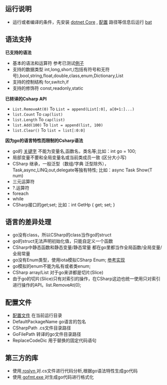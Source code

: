 ## 运行说明

* 运行或者编译的条件，先安装 [dotnet Core](https://dotnet.microsoft.com/download) , [配置](https://github.com/zhuxianzhiniko/cs2go/blob/master/cs2go/Config.json) 路径等信息后运行 [bat](https://github.com/zhuxianzhiniko/cs2go/blob/master/cs2go/run.bat)

## 语法支持

**已支持的语法**
* 基本的语法和运算符 参考已测试[例子](https://github.com/zhuxianzhiniko/cs2go/blob/master/cs2go/TestCase/TestClass.cs) 
* 支持的数据类型 int,long,short,(包括有符号和无符号),bool,string,float,double,class,enum,Dictionary,List
* 支持的控制结构 for,switch,if
* 支持的修饰符 const,readonly,static

**已转译的Csharp API**

* `List.RemoveAt(0)` To `List = append(List[:0], a[0+1:]...)`
* `list.Count` To `cap(list)`
* `list.Length` To `cap(list)`
* `list.Add(100)` To `list = append(list, 100)`
* `list.Clear()` To `list = list[:0:0]`



**因为go的语言特性而限制的Csharp语法**

* go的 [关键字](https://github.com/Unknwon/the-way-to-go_ZH_CN/blob/master/eBook/04.1.md) 不能为变量名,函数名，类名等;比如：int go = 100;
* 局部变量不要和全局变量名或当前类成员一致 (区分大小写)
* CSharp 继承，一般泛型（数组/字典 泛型除外），Task,async,LINQ,out,delegate等独有特性; 比如：async Task Show<T>(T num)
* 三元运算符
* ?.运算符
* foreach
* while
* CSharp接口的get;set; 比如：int GetHp { get; set; }

## 语言的差异处理

* go没有class，所以CSharp的class当作go的struct
* go的struct无法声明初始化值，只能自定义一个函数
* CSharp中静态函数和静态变量/静态常量 都在go里都当作全局函数/全局变量/全局常量
* go没有Enum类型，使用iota模拟CSharp Enum; [参考实现](https://studygolang.com/articles/5386)
* go模拟的enum不能为私有或者类enum;
* CSharp array/List 对于go来讲都是切片(Slice)
* 由于go的切片(Slice)只有对索引的操作，在CSharp这边也统一使用只对索引进行操作的API。list.RemoveAt(0);


## 配置文件

* [配置文件](https://github.com/zhuxianzhiniko/cs2go/blob/master/cs2go/Config.json) 在当前运行目录
* DefaultPackageName go语言的包名
* CSharpPath .cs文件目录路径
* GoFilePath 转译的go文件目录路径
* ReplaceCodeDic 用于替换的固定代码语句

## 第三方的库

* 使用[ roslyn ](https://github.com/dotnet/roslyn)对.cs文件进行代码分析,根据go语法特性生成go代码
* 使用[ gofmt.exe ](https://golang.org/cmd/gofmt/)对生成go代码进行格式化

